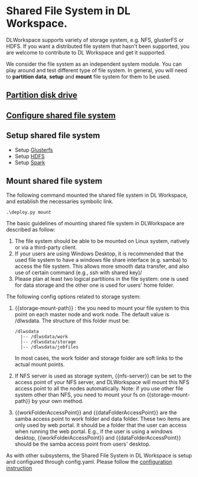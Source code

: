 # Shared File System in DL Workspace. 

DLWorkspace supports variety of storage system, e.g. NFS, glusterFS or HDFS. If you want a distributed file system that hasn't been supported, you are welcome to contribute to DL Workspace and get it supported.

We consider the file system as an independent system module. You can play around and test different type of file system. In general, you will need to 
**partition data**, **setup** and **mount** file system for them to be used. 

## [Partition disk drive](Repartition.md)

## [Configure shared file system](configure.md) 

## Setup shared file system
  * Setup [Glusterfs](GluserFS.md)
  * Setup [HDFS](hdfs.md)
  * Setup [Spark](spark.md)

## Mount shared file system

The following command mounted the shared file system in DL Workspace, and establish the necessaries symbolic link. 
  ```
  .\deploy.py mount
  ```

The basic guidelines of mounting shared file system in DLWorkspace are described as follow:
  1. The file system should be able to be mounted on Linux system, natively or via a third-party client. 
  2. If your users are using Windows Desktop, it is recommended that the used file system to have a windows file share interface (e.g. samba) to access the file system. This allows more smooth data transfer, and also use of certain command (e.g., ssh with shared key)/ 
  3. Please plan at least two logical partitions in the file system: one is used for data storage and the other one is used for users' home folder.
  
The following config options related to storage system:
  1. {{storage-mount-path}} : the you need to mount your file system to this point on each master node and work node. The default value is /dlwsdata.
     The structure of this folder must be:
     ```
     /dlwsdata
       |-- /dlwsdata/work
       |-- /dlwsdata/storage
       |-- /dlwsdata/jobfiles
     ```
     In most cases, the work folder and storage folder are soft links to the actual mount points. 
     
  2. If NFS server is used as storage system, {{nfs-server}} can be set to the access point of your NFS server, and DLWorkspace will mount this NFS access point to all the nodes automatically.  Note: if you use other file system other than NFS, you need to mount your fs on {{storage-mount-path}} by your own method. 

  3. {{workFolderAccessPoint}} and {{dataFolderAccessPoint}} are the samba access point to work folder and data folder. These two items are only used by web portal. It should be a folder that the user can access when running the web portal. E.g., if the user is using a windows desktop, {{workFolderAccessPoint}} and {{dataFolderAccessPoint}} should be the samba access point from users' desktop. 

As with other subsystems, the Shared File System in DL Workspace is setup and configured through config.yaml. Please follow the [configuration instruction](configure.md) 
